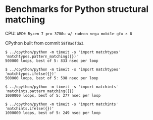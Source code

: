 # Benchmarks for Python structural matching

CPU: `AMD® Ryzen 7 pro 3700u w/ radeon vega mobile gfx × 8`

CPython built from commit `58f8adfda3`.

```
$ ../cpython/python -m timeit -s 'import matchtypes' 'matchtypes.pattern_matching({})'
500000 loops, best of 5: 833 nsec per loop
```

```
$ ../cpython/python -m timeit -s 'import matchtypes' 'matchtypes.ifelse({})'
500000 loops, best of 5: 598 nsec per loop
```

```
$ ../cpython/python -m timeit -s 'import matchints' 'matchints.pattern_matching({})'
1000000 loops, best of 5: 277 nsec per loop
```

```
$ ../cpython/python -m timeit -s 'import matchints' 'matchints.ifelse({})'
1000000 loops, best of 5: 249 nsec per loop
```
